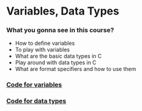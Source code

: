 # Variables, Data Types

### What you gonna see in this course?
- How to define variables
- To play with variables
- What are the basic data types in C
- Play around with data types in C
- What are format specifiers and how to use them

### [Code for variables](variables.c)

### [Code for data types](data_types.c)
